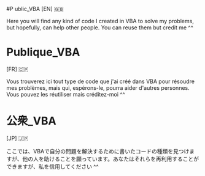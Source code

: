 #P ublic_VBA
[EN] 🇬🇧

Here you will find any kind of code I created in VBA to solve my problems, but hopefully, can help other people. You can reuse them but credit me ^^

# Publique_VBA
[FR] 🇨🇵

Vous trouverez ici tout type de code que j'ai créé dans VBA pour résoudre mes problèmes, mais qui, espérons-le, pourra aider d'autres personnes. Vous pouvez les réutiliser mais créditez-moi ^^

# 公衆_VBA
[JP] 🇯🇵

ここでは、VBAで自分の問題を解決するために書いたコードの種類を見つけますが、他の人を助けることを願っています。あなたはそれらを再利用することができますが、私を信用してください ^^

